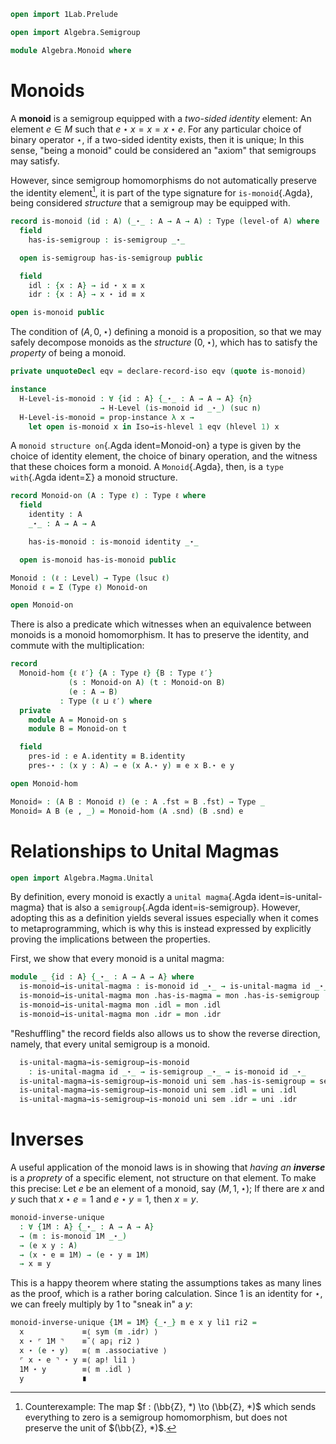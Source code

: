 ```agda
open import 1Lab.Prelude

open import Algebra.Semigroup

module Algebra.Monoid where
```

<!--
```agda
private variable
  ℓ ℓ₁ : Level
  A : Type ℓ
```
-->

# Monoids

A **monoid** is a semigroup equipped with a _two-sided identity_
element: An element $e \in M$ such that $e \star x = x = x \star e$. For
any particular choice of binary operator $\star$, if a two-sided
identity exists, then it is unique; In this sense, "being a monoid"
could be considered an "axiom" that semigroups may satisfy.

However, since semigroup homomorphisms do not automatically preserve the
identity element[^1], it is part of the type signature for
`is-monoid`{.Agda}, being considered _structure_ that a semigroup may be
equipped with.

[^1]: Counterexample: The map $f : (\bb{Z}, *) \to (\bb{Z}, *)$
which sends everything to zero is a semigroup homomorphism, but does not
preserve the unit of $(\bb{Z}, *)$.

```agda
record is-monoid (id : A) (_⋆_ : A → A → A) : Type (level-of A) where
  field
    has-is-semigroup : is-semigroup _⋆_

  open is-semigroup has-is-semigroup public

  field
    idl : {x : A} → id ⋆ x ≡ x
    idr : {x : A} → x ⋆ id ≡ x

open is-monoid public
```

The condition of $(A, 0, \star)$ defining a monoid is a proposition, so
that we may safely decompose monoids as the _structure_ $(0, \star)$,
which has to satisfy the _property_ of being a monoid.

```agda
private unquoteDecl eqv = declare-record-iso eqv (quote is-monoid)

instance
  H-Level-is-monoid : ∀ {id : A} {_⋆_ : A → A → A} {n}
                    → H-Level (is-monoid id _⋆_) (suc n)
  H-Level-is-monoid = prop-instance λ x →
    let open is-monoid x in Iso→is-hlevel 1 eqv (hlevel 1) x
```

A `monoid structure on`{.Agda ident=Monoid-on} a type is given by the
choice of identity element, the choice of binary operation, and the
witness that these choices form a monoid. A `Monoid`{.Agda}, then, is a
`type with`{.Agda ident=Σ} a monoid structure.

```agda
record Monoid-on (A : Type ℓ) : Type ℓ where
  field
    identity : A
    _⋆_ : A → A → A

    has-is-monoid : is-monoid identity _⋆_

  open is-monoid has-is-monoid public

Monoid : (ℓ : Level) → Type (lsuc ℓ)
Monoid ℓ = Σ (Type ℓ) Monoid-on

open Monoid-on
```

There is also a predicate which witnesses when an equivalence between
monoids is a monoid homomorphism. It has to preserve the identity, and
commute with the multiplication:

```agda
record
  Monoid-hom {ℓ ℓ′} {A : Type ℓ} {B : Type ℓ′}
             (s : Monoid-on A) (t : Monoid-on B)
             (e : A → B)
           : Type (ℓ ⊔ ℓ′) where
  private
    module A = Monoid-on s
    module B = Monoid-on t

  field
    pres-id : e A.identity ≡ B.identity
    pres-⋆ : (x y : A) → e (x A.⋆ y) ≡ e x B.⋆ e y

open Monoid-hom

Monoid≃ : (A B : Monoid ℓ) (e : A .fst ≃ B .fst) → Type _
Monoid≃ A B (e , _) = Monoid-hom (A .snd) (B .snd) e
```

# Relationships to Unital Magmas

```agda
open import Algebra.Magma.Unital
```

By definition, every monoid is exactly a `unital magma`{.Agda ident=is-unital-magma}
that is also a `semigroup`{.Agda ident=is-semigroup}. However, adopting
this as a definition yields several issues especially when it comes to
metaprogramming, which is why this is instead expressed by explicitly
proving the implications between the properties.

First, we show that every monoid is a unital magma:

```agda
module _ {id : A} {_⋆_ : A → A → A} where
  is-monoid→is-unital-magma : is-monoid id _⋆_ → is-unital-magma id _⋆_
  is-monoid→is-unital-magma mon .has-is-magma = mon .has-is-semigroup .has-is-magma
  is-monoid→is-unital-magma mon .idl = mon .idl
  is-monoid→is-unital-magma mon .idr = mon .idr
```

"Reshuffling" the record fields also allows us to show the reverse
direction, namely, that every unital semigroup is a monoid.

```agda
  is-unital-magma→is-semigroup→is-monoid
    : is-unital-magma id _⋆_ → is-semigroup _⋆_ → is-monoid id _⋆_
  is-unital-magma→is-semigroup→is-monoid uni sem .has-is-semigroup = sem
  is-unital-magma→is-semigroup→is-monoid uni sem .idl = uni .idl
  is-unital-magma→is-semigroup→is-monoid uni sem .idr = uni .idr
```

# Inverses

A useful application of the monoid laws is in showing that _having an
**inverse**_ is a _proprety_ of a specific element, not structure on
that element. To make this precise: Let $e$ be an element of a monoid,
say $(M, 1, \star)$; If there are $x$ and $y$ such that $x \star e = 1$
and $e \star y = 1$, then $x = y$.

```agda
monoid-inverse-unique
  : ∀ {1M : A} {_⋆_ : A → A → A}
  → (m : is-monoid 1M _⋆_)
  → (e x y : A)
  → (x ⋆ e ≡ 1M) → (e ⋆ y ≡ 1M)
  → x ≡ y
```

This is a happy theorem where stating the assumptions takes as many
lines as the proof, which is a rather boring calculation. Since $1$ is
an identity for $\star$, we can freely multiply by $1$ to "sneak in" a
$y$:

```agda
monoid-inverse-unique {1M = 1M} {_⋆_} m e x y li1 ri2 =
  x             ≡⟨ sym (m .idr) ⟩
  x ⋆ ⌜ 1M ⌝    ≡˘⟨ ap¡ ri2 ⟩
  x ⋆ (e ⋆ y)   ≡⟨ m .associative ⟩
  ⌜ x ⋆ e ⌝ ⋆ y ≡⟨ ap! li1 ⟩
  1M ⋆ y        ≡⟨ m .idl ⟩
  y             ∎
```
